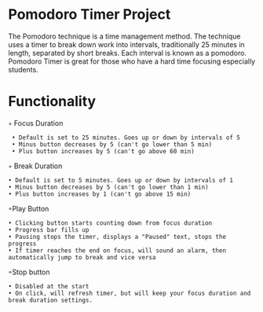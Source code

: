 # Pomodoro Timer Project


The Pomodoro technique is a time management method.
The technique uses a timer to break down work into intervals, traditionally 25 minutes in length, separated by short breaks. Each interval is known as a pomodoro. Pomodoro Timer is great for those who have a hard time focusing especially students.

# Functionality

  ◦ Focus Duration
  
     • Default is set to 25 minutes. Goes up or down by intervals of 5
     • Minus button decreases by 5 (can't go lower than 5 min)
     • Plus button increases by 5 (can't go above 60 min)
     
     
  ◦ Break Duration
  
    • Default is set to 5 minutes. Goes up or down by intervals of 1
    • Minus button decreases by 5 (can't go lower than 1 min)
    • Plus button increases by 1 (can't go above 15 min)
  
  
  ◦Play Button
  
    • Clicking button starts counting down from focus duration
    • Progress bar fills up
    • Pausing stops the timer, displays a "Paused" text, stops the progress
    • If timer reaches the end on focus, will sound an alarm, then automatically jump to break and vice versa
  
  
  ◦Stop button
	
    • Disabled at the start
    • On click, will refresh timer, but will keep your focus duration and break duration settings.
